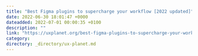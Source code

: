 ```yaml
---
title: "Best Figma plugins to supercharge your workflow [2022 updated]"
date: 2022-06-30 18:01:47 +0000
dateadded: 2022-07-01 00:00:35 +0100
description: ""
link: "https://uxplanet.org/best-figma-plugins-to-supercharge-your-workflow-2022-updated-e163125297d3?source=rss----819cc2aaeee0---4"
category:
directory: _directory/ux-planet.md
---
```

